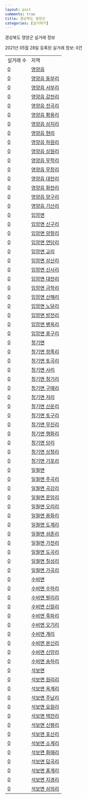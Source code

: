 ```yaml
---
layout: post
comments: true
title: 경상북도 영양군
categories: [실거래가]
---
```


경상북도 영양군 실거래 정보

2021년 05월 28일 등록된 실거래 정보: 0건


<table>
  <tr>
    <td>실거래 수</td>
    <td>지역</td>
  </tr>

  
  <tr>
    <td><a href="4776025000.html">0</a></td>
    <td><a href="4776025000.html">영양읍</a></td>
  </tr>
    

  <tr>
    <td><a href="4776025021.html">0</a></td>
    <td><a href="4776025021.html">영양읍 동부리</a></td>
  </tr>
    

  <tr>
    <td><a href="4776025022.html">0</a></td>
    <td><a href="4776025022.html">영양읍 서부리</a></td>
  </tr>
    

  <tr>
    <td><a href="4776025023.html">0</a></td>
    <td><a href="4776025023.html">영양읍 감천리</a></td>
  </tr>
    

  <tr>
    <td><a href="4776025024.html">0</a></td>
    <td><a href="4776025024.html">영양읍 전곡리</a></td>
  </tr>
    

  <tr>
    <td><a href="4776025025.html">0</a></td>
    <td><a href="4776025025.html">영양읍 황용리</a></td>
  </tr>
    

  <tr>
    <td><a href="4776025026.html">0</a></td>
    <td><a href="4776025026.html">영양읍 삼지리</a></td>
  </tr>
    

  <tr>
    <td><a href="4776025027.html">0</a></td>
    <td><a href="4776025027.html">영양읍 현리</a></td>
  </tr>
    

  <tr>
    <td><a href="4776025028.html">0</a></td>
    <td><a href="4776025028.html">영양읍 하원리</a></td>
  </tr>
    

  <tr>
    <td><a href="4776025029.html">0</a></td>
    <td><a href="4776025029.html">영양읍 상원리</a></td>
  </tr>
    

  <tr>
    <td><a href="4776025030.html">0</a></td>
    <td><a href="4776025030.html">영양읍 무학리</a></td>
  </tr>
    

  <tr>
    <td><a href="4776025031.html">0</a></td>
    <td><a href="4776025031.html">영양읍 무창리</a></td>
  </tr>
    

  <tr>
    <td><a href="4776025032.html">0</a></td>
    <td><a href="4776025032.html">영양읍 대천리</a></td>
  </tr>
    

  <tr>
    <td><a href="4776025033.html">0</a></td>
    <td><a href="4776025033.html">영양읍 화천리</a></td>
  </tr>
    

  <tr>
    <td><a href="4776025034.html">0</a></td>
    <td><a href="4776025034.html">영양읍 양구리</a></td>
  </tr>
    

  <tr>
    <td><a href="4776025035.html">0</a></td>
    <td><a href="4776025035.html">영양읍 기산리</a></td>
  </tr>
    

  <tr>
    <td><a href="4776031000.html">0</a></td>
    <td><a href="4776031000.html">입암면</a></td>
  </tr>
    

  <tr>
    <td><a href="4776031034.html">0</a></td>
    <td><a href="4776031034.html">입암면 신구리</a></td>
  </tr>
    

  <tr>
    <td><a href="4776031035.html">0</a></td>
    <td><a href="4776031035.html">입암면 양항리</a></td>
  </tr>
    

  <tr>
    <td><a href="4776031036.html">0</a></td>
    <td><a href="4776031036.html">입암면 연당리</a></td>
  </tr>
    

  <tr>
    <td><a href="4776031037.html">0</a></td>
    <td><a href="4776031037.html">입암면 교리</a></td>
  </tr>
    

  <tr>
    <td><a href="4776031038.html">0</a></td>
    <td><a href="4776031038.html">입암면 삼산리</a></td>
  </tr>
    

  <tr>
    <td><a href="4776031039.html">0</a></td>
    <td><a href="4776031039.html">입암면 신사리</a></td>
  </tr>
    

  <tr>
    <td><a href="4776031040.html">0</a></td>
    <td><a href="4776031040.html">입암면 대천리</a></td>
  </tr>
    

  <tr>
    <td><a href="4776031041.html">0</a></td>
    <td><a href="4776031041.html">입암면 금학리</a></td>
  </tr>
    

  <tr>
    <td><a href="4776031042.html">0</a></td>
    <td><a href="4776031042.html">입암면 산해리</a></td>
  </tr>
    

  <tr>
    <td><a href="4776031043.html">0</a></td>
    <td><a href="4776031043.html">입암면 노달리</a></td>
  </tr>
    

  <tr>
    <td><a href="4776031044.html">0</a></td>
    <td><a href="4776031044.html">입암면 방전리</a></td>
  </tr>
    

  <tr>
    <td><a href="4776031045.html">0</a></td>
    <td><a href="4776031045.html">입암면 병옥리</a></td>
  </tr>
    

  <tr>
    <td><a href="4776031046.html">0</a></td>
    <td><a href="4776031046.html">입암면 흥구리</a></td>
  </tr>
    

  <tr>
    <td><a href="4776032000.html">0</a></td>
    <td><a href="4776032000.html">청기면</a></td>
  </tr>
    

  <tr>
    <td><a href="4776032034.html">0</a></td>
    <td><a href="4776032034.html">청기면 정족리</a></td>
  </tr>
    

  <tr>
    <td><a href="4776032035.html">0</a></td>
    <td><a href="4776032035.html">청기면 토곡리</a></td>
  </tr>
    

  <tr>
    <td><a href="4776032036.html">0</a></td>
    <td><a href="4776032036.html">청기면 사리</a></td>
  </tr>
    

  <tr>
    <td><a href="4776032037.html">0</a></td>
    <td><a href="4776032037.html">청기면 청기리</a></td>
  </tr>
    

  <tr>
    <td><a href="4776032038.html">0</a></td>
    <td><a href="4776032038.html">청기면 구매리</a></td>
  </tr>
    

  <tr>
    <td><a href="4776032039.html">0</a></td>
    <td><a href="4776032039.html">청기면 저리</a></td>
  </tr>
    

  <tr>
    <td><a href="4776032040.html">0</a></td>
    <td><a href="4776032040.html">청기면 산운리</a></td>
  </tr>
    

  <tr>
    <td><a href="4776032041.html">0</a></td>
    <td><a href="4776032041.html">청기면 토구리</a></td>
  </tr>
    

  <tr>
    <td><a href="4776032042.html">0</a></td>
    <td><a href="4776032042.html">청기면 무진리</a></td>
  </tr>
    

  <tr>
    <td><a href="4776032043.html">0</a></td>
    <td><a href="4776032043.html">청기면 행화리</a></td>
  </tr>
    

  <tr>
    <td><a href="4776032044.html">0</a></td>
    <td><a href="4776032044.html">청기면 당리</a></td>
  </tr>
    

  <tr>
    <td><a href="4776032045.html">0</a></td>
    <td><a href="4776032045.html">청기면 상청리</a></td>
  </tr>
    

  <tr>
    <td><a href="4776032046.html">0</a></td>
    <td><a href="4776032046.html">청기면 기포리</a></td>
  </tr>
    

  <tr>
    <td><a href="4776033000.html">0</a></td>
    <td><a href="4776033000.html">일월면</a></td>
  </tr>
    

  <tr>
    <td><a href="4776033032.html">0</a></td>
    <td><a href="4776033032.html">일월면 주곡리</a></td>
  </tr>
    

  <tr>
    <td><a href="4776033033.html">0</a></td>
    <td><a href="4776033033.html">일월면 곡강리</a></td>
  </tr>
    

  <tr>
    <td><a href="4776033034.html">0</a></td>
    <td><a href="4776033034.html">일월면 문암리</a></td>
  </tr>
    

  <tr>
    <td><a href="4776033035.html">0</a></td>
    <td><a href="4776033035.html">일월면 오리리</a></td>
  </tr>
    

  <tr>
    <td><a href="4776033036.html">0</a></td>
    <td><a href="4776033036.html">일월면 용화리</a></td>
  </tr>
    

  <tr>
    <td><a href="4776033037.html">0</a></td>
    <td><a href="4776033037.html">일월면 도계리</a></td>
  </tr>
    

  <tr>
    <td><a href="4776033038.html">0</a></td>
    <td><a href="4776033038.html">일월면 섬촌리</a></td>
  </tr>
    

  <tr>
    <td><a href="4776033039.html">0</a></td>
    <td><a href="4776033039.html">일월면 가천리</a></td>
  </tr>
    

  <tr>
    <td><a href="4776033040.html">0</a></td>
    <td><a href="4776033040.html">일월면 도곡리</a></td>
  </tr>
    

  <tr>
    <td><a href="4776033041.html">0</a></td>
    <td><a href="4776033041.html">일월면 칠성리</a></td>
  </tr>
    

  <tr>
    <td><a href="4776033042.html">0</a></td>
    <td><a href="4776033042.html">일월면 가곡리</a></td>
  </tr>
    

  <tr>
    <td><a href="4776034000.html">0</a></td>
    <td><a href="4776034000.html">수비면</a></td>
  </tr>
    

  <tr>
    <td><a href="4776034030.html">0</a></td>
    <td><a href="4776034030.html">수비면 수하리</a></td>
  </tr>
    

  <tr>
    <td><a href="4776034031.html">0</a></td>
    <td><a href="4776034031.html">수비면 발리리</a></td>
  </tr>
    

  <tr>
    <td><a href="4776034032.html">0</a></td>
    <td><a href="4776034032.html">수비면 신원리</a></td>
  </tr>
    

  <tr>
    <td><a href="4776034033.html">0</a></td>
    <td><a href="4776034033.html">수비면 죽파리</a></td>
  </tr>
    

  <tr>
    <td><a href="4776034034.html">0</a></td>
    <td><a href="4776034034.html">수비면 오기리</a></td>
  </tr>
    

  <tr>
    <td><a href="4776034035.html">0</a></td>
    <td><a href="4776034035.html">수비면 계리</a></td>
  </tr>
    

  <tr>
    <td><a href="4776034036.html">0</a></td>
    <td><a href="4776034036.html">수비면 본신리</a></td>
  </tr>
    

  <tr>
    <td><a href="4776034037.html">0</a></td>
    <td><a href="4776034037.html">수비면 신암리</a></td>
  </tr>
    

  <tr>
    <td><a href="4776034038.html">0</a></td>
    <td><a href="4776034038.html">수비면 송하리</a></td>
  </tr>
    

  <tr>
    <td><a href="4776035000.html">0</a></td>
    <td><a href="4776035000.html">석보면</a></td>
  </tr>
    

  <tr>
    <td><a href="4776035034.html">0</a></td>
    <td><a href="4776035034.html">석보면 원리리</a></td>
  </tr>
    

  <tr>
    <td><a href="4776035035.html">0</a></td>
    <td><a href="4776035035.html">석보면 옥계리</a></td>
  </tr>
    

  <tr>
    <td><a href="4776035036.html">0</a></td>
    <td><a href="4776035036.html">석보면 주남리</a></td>
  </tr>
    

  <tr>
    <td><a href="4776035037.html">0</a></td>
    <td><a href="4776035037.html">석보면 요원리</a></td>
  </tr>
    

  <tr>
    <td><a href="4776035038.html">0</a></td>
    <td><a href="4776035038.html">석보면 택전리</a></td>
  </tr>
    

  <tr>
    <td><a href="4776035039.html">0</a></td>
    <td><a href="4776035039.html">석보면 신평리</a></td>
  </tr>
    

  <tr>
    <td><a href="4776035040.html">0</a></td>
    <td><a href="4776035040.html">석보면 포산리</a></td>
  </tr>
    

  <tr>
    <td><a href="4776035041.html">0</a></td>
    <td><a href="4776035041.html">석보면 소계리</a></td>
  </tr>
    

  <tr>
    <td><a href="4776035042.html">0</a></td>
    <td><a href="4776035042.html">석보면 화매리</a></td>
  </tr>
    

  <tr>
    <td><a href="4776035043.html">0</a></td>
    <td><a href="4776035043.html">석보면 답곡리</a></td>
  </tr>
    

  <tr>
    <td><a href="4776035044.html">0</a></td>
    <td><a href="4776035044.html">석보면 홍계리</a></td>
  </tr>
    

  <tr>
    <td><a href="4776035045.html">0</a></td>
    <td><a href="4776035045.html">석보면 지경리</a></td>
  </tr>
    

  <tr>
    <td><a href="4776035046.html">0</a></td>
    <td><a href="4776035046.html">석보면 삼의리</a></td>
  </tr>
    


</table>
    